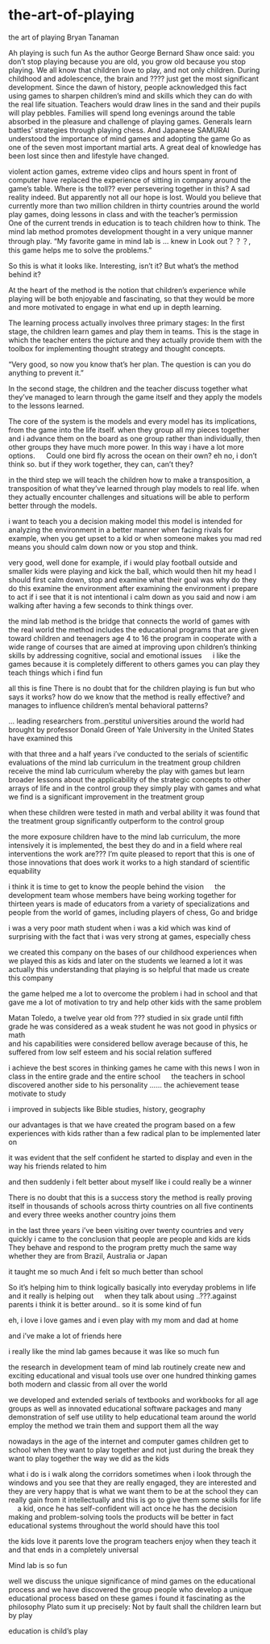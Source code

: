 # the-art-of-playing

the art of playing
Bryan Tanaman

Ah playing is such fun
As the author George Bernard Shaw once said: you don’t stop playing because you are old, you grow old because you stop playing.
We all know that children love to play, and not only children.
During childhood and adolescence, the brain and ???? just get the most significant development.
Since the dawn of history, people acknowledged this fact using games to sharpen children’s mind and skills which they can do with the real life situation.
Teachers would draw lines in the sand and their pupils will play pebbles.
Families will spend long evenings around the table absorbed in the pleasure and challenge of playing games.
Generals learn battles’ strategies through playing chess.
And Japanese SAMURAI understood the importance of mind games
and adopting the game Go as one of the seven most important martial arts.
A great deal of knowledge has been lost since then and lifestyle have changed.

violent action games, extreme video clips and hours spent in front of computer have  replaced the experience of sitting in company around the game’s table.
Where is the toll?? ever persevering together in this? 
A sad reality indeed.
But apparently not all our hope is lost.
Would you believe that currently more than two million children in thirty countries around the world play games, doing lessons in class and with the teacher’s permission
 
One of the current trends in education is to teach children how to think.
The mind lab method promotes development thought in a very unique manner through play.
“My favorite game in mind lab is ... knew in Look out？？？, this game helps me to solve the problems.”

So this is what it looks like. Interesting, isn’t it? But what’s the method behind it?

At the heart of the method is the notion that children’s experience while playing will be both enjoyable and fascinating, so that they would be more and more motivated to engage in what end up in depth learning.

The learning process actually involves three primary stages:
In the first stage, the children learn games and play them in teams.
This is the stage in which the teacher enters the picture and they actually provide them with the toolbox for implementing thought strategy and thought concepts.

“Very good, so now you know that’s her plan. The question is can you do anything to prevent it.”

In the second stage, the children and the teacher discuss together what they’ve managed to learn through the game itself and they apply the models to the lessons learned.

The core of the system is the models and every model has its implications, from the game into the life itself.
when they group all my pieces together and i advance them on the board as one group rather than individually, then other groups they have much more power.
In this way i have a lot more options.
 
Could one bird fly across the ocean on their own?
eh no, i don’t think so.
but if they work together, they can, can’t they?

in the third step
we will teach the children how to make a transposition, a transposition of what they’ve learned through play models to real life.
when they actually encounter challenges and situations will be able to perform better through the models.

i want to teach you a decision making model
this model is intended for analyzing the environment in a better manner when facing rivals
for example, when you get upset to a kid or when someone makes you mad 
red means you should calm down now or you stop and think.

very good, well done
for example, if i would play football outside and smaller kids were playing and kick the ball, which would then hit my head 
I should first calm down, stop and examine what their goal was
why do they do this
examine the environment 
after examining the environment 
i prepare to act
if i see that it is not intentional
i calm down as you said 
and now i am walking after having a few seconds to think things over.

the mind lab method is the bridge that connects the world of games with the real world
the method includes the educational programs that are given toward children and teenagers age 4 to 16
the program in cooperate with a wide range of courses
that are aimed at improving upon children’s thinking skills by addressing cognitive, social and emotional issues
 
i like the games because it is completely different to others games you can play
they teach things which i find fun

all this is fine
There is no doubt that for the children playing is fun 
but who says it works?
how do we know that the method is really effective?
and manages to influence children’s mental behavioral patterns?

... leading researchers from..perstitul universities around the world had brought by professor Donald Green of Yale University in the United States have examined this

with that three and a half years i’ve conducted to the serials of scientific evaluations of the mind lab curriculum
in the treatment group
children receive the mind lab curriculum whereby the play with games but learn broader lessons about the applicability of the strategic concepts to other arrays of life
and in the control group
they simply play with games 
and what we find is a significant improvement in the treatment group

when these children were tested in math and verbal ability
it was found that the treatment group significantly outperform to the control group

the more exposure children have to the mind lab curriculum, the more intensively it is implemented, the best they do
and in a field where real interventions the work are???
I’m quite pleased to report that this is one of those innovations that does work
it works to a high standard of scientific equability  

i think it is time to get to know the people behind the vision
 
the development team whose members have being working together for thirteen years is made of educators from a variety of specializations and people from the world of games, including players of chess, Go and bridge

i was a very poor math student when i was a kid
which was kind of surprising with the fact that i was very strong at games, especially chess

we created this company on the bases of our childhood experiences
when we played this as kids and later on the students
we learned a lot
it was actually this understanding that playing is so helpful that made us create this company

the game helped me a lot to overcome the problem i had in school 
and that gave me a lot of motivation to try and help other kids with the same problem

Matan Toledo, a twelve year old from ??? studied in six grade
until fifth grade 
he was considered as a weak student
he was not good in physics or math  
and his capabilities were considered bellow average
because of this, he suffered from low self esteem 
and his social relation suffered  

i achieve the best scores in thinking games
he came with this news I won in class 
in the entire grade and the entire school
 
the teachers in school discovered another side to his personality
...... the achievement tease motivate to study

i improved in subjects like Bible studies, history, geography

our advantages is that we have created the program based on a few experiences with kids rather than a few radical plan to be implemented later on

it was evident that the self confident he started to display and even in the way his friends related to him 

and then suddenly i felt better about myself
like i could really be a winner

There is no doubt that this is a success story 
the method is really proving itself in thousands of schools 
across thirty countries
on all five continents
and every three weeks 
another country joins them

in the last three years i’ve been visiting over twenty countries 
and very quickly i came to the conclusion that people are people and kids are kids
They behave and respond to the program pretty much the same way
whether they are from Brazil, Australia or Japan 

it taught me so much 
And i felt so much better than school

So it’s helping him to think logically basically into everyday problems in life 
and it really is helping out
 
when they talk about using ..???.against parents
i think it is better around..
so it is some kind of fun

eh, i love i love games
and i even play with my mom and dad at home

and i’ve make a lot of friends here

i really like the mind lab games because it was like so much fun

the research in development team of mind lab routinely create new and exciting educational and visual tools 
use over one hundred thinking games
both modern and classic from all over the world

we developed and extended serials of textbooks and workbooks for all age groups
as well as innovated educational software packages and many demonstration of self use utility
to help educational team around the world employ the method
we train them and support them all the way

nowadays in the age of the internet and computer games 
children get to school when they want to play together 
and not just during the break
they want to play together the way we did as the kids

what i do is i walk along the corridors sometimes when i look through the windows 
and you see that they are really engaged, they are interested
and they are very happy 
that is what we want them to be at the school 
they can really gain from it intellectually and this is go to give them some skills for life
 
a kid, once he has self-confident will act 
once he has the decision making 
and problem-solving tools 
the products will be better 
in fact educational systems throughout the world should have this tool 

the kids love it 
parents love the program
teachers enjoy when they teach it
and that ends in a completely universal 

Mind lab is so fun

well we discuss the unique significance of mind games on the educational process 
and we have discovered the group people
who develop a unique educational process based on these games 
i found it fascinating 
as the philosophy Plato sum it up precisely:
Not by fault shall the children learn 
but by play 


education is child’s play
